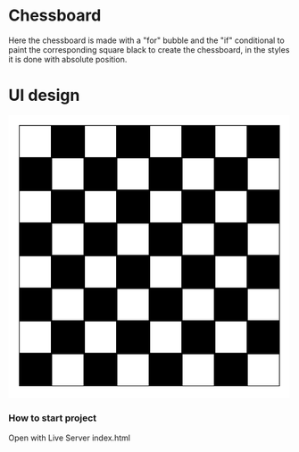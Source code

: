 # Chessboard

Here the chessboard is made with a "for" bubble and the "if" conditional to paint the corresponding square black to create the chessboard, in the styles it is done with absolute position.

# UI design
![](./img/chessboard.png)

### How to start project
Open with Live Server index.html
